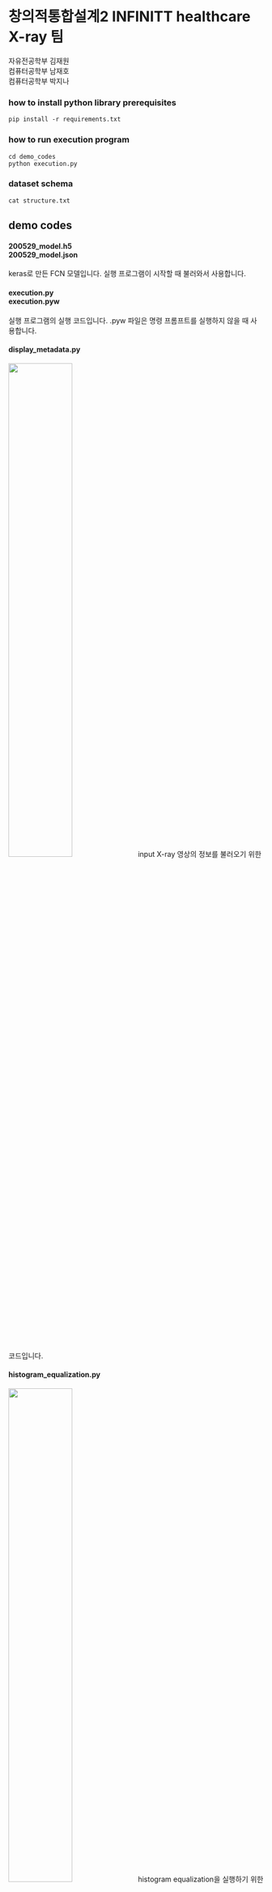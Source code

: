 # 창의적통합설계2 INFINITT healthcare X-ray 팀
자유전공학부 김재원  
컴퓨터공학부 남재호  
컴퓨터공학부 박지나  

### how to install python library prerequisites
`pip install -r requirements.txt`

### how to run execution program
`cd demo_codes`  
`python execution.py`

### dataset schema
`cat structure.txt`

## demo codes

#### 200529_model.h5 <br/> 200529_model.json
keras로 만든 FCN 모델입니다. 실행 프로그램이 시작할 때 불러와서 사용합니다.

#### execution.py <br/> execution.pyw
실행 프로그램의 실행 코드입니다. .pyw 파일은 명령 프롬프트를 실행하지 않을 때 사용합니다.

#### display_metadata.py
<img src="https://user-images.githubusercontent.com/32262002/85721116-07787400-b72c-11ea-8418-689daa454c09.png" width="50%" height="50%">
input X-ray 영상의 정보를 불러오기 위한 코드입니다.

#### histogram_equalization.py
<img src="https://user-images.githubusercontent.com/32262002/85721362-40b0e400-b72c-11ea-9397-da94a3173fee.png" width="50%" height="50%">
histogram equalization을 실행하기 위한 코드입니다.

#### brightness_contrast_control.py
<img src="https://user-images.githubusercontent.com/32262002/85722678-7efad300-b72d-11ea-954e-712672a60efd.png" width="50%" height="50%">
영상의 밝기와 대비를 조절하기 위한 코드입니다.

#### windowing.py <br/> windowing.png
<img src="https://user-images.githubusercontent.com/32262002/85722970-c1bcab00-b72d-11ea-898c-c691ae3281c3.png" width="50%" height="50%">
영상의 windowing을 조절하기 위한 코드입니다.

#### canny_edge_detection.py
<img src="https://user-images.githubusercontent.com/32262002/85723870-9e463000-b72e-11ea-8e4e-277c16d558f3.png" width="50%" height="50%">
lung에 대해 canny edge detection으로 landmark를 찾기 위한 코드입니다.

#### black_white_windowing.py
<img src="https://user-images.githubusercontent.com/32262002/85723544-4e676900-b72e-11ea-917b-9cc7e211cbeb.png" width="50%" height="50%">
lung에 대해 windowing으로 landmark와 anatomical imaging range를 찾기 위한 코드입니다.

#### fcn.py
<img src="https://user-images.githubusercontent.com/32262002/85724487-36dcb000-b72f-11ea-9224-f35138911d78.png" width="50%" height="50%">
lung에 대해 FCN 모델을 이용하여 landmark와 anatomical imaging range를 찾기 위한 코드입니다.

#### skull_super_pixel_clustering.py
<img src="https://user-images.githubusercontent.com/32262002/85724814-891dd100-b72f-11ea-9f89-916e3eab24f0.png" width="50%" height="50%">
skull에 대해 super pixel clustering으로 landmark와 anatomical imaging range를 찾기 위한 코드입니다.

#### skull.py
<img src="https://user-images.githubusercontent.com/32262002/85725290-f16cb280-b72f-11ea-9fe5-c5cc37188f0a.png" width="50%" height="50%">
skull에 대해 windowing으로 anatomical imaging range를 찾기 위한 코드입니다.

#### plt.py
결과 출력을 위한 matplotlib.pyplot 코드를 공유하는 코드입니다.

#### make_dicom.py
head X-ray가 존재하지 않아 png, jpg 파일을 사용하여 DICOM 파일을 만들기 위한 코드입니다.

## lung ##

### fcn
#### └ predict_image
lung DICOM image에 대해 predict를 해 본 결과를 저장하는 폴더입니다.

#### └ test_result
anatomical imaging range를 찾기 위해 여러가지 방법으로 테스트해 본 코드입니다.

#### └ 200420_test256.txt ~ 200529_result.txt
4월부터 현재까지 여러 모델을 만들어 본 기록이고, `200529_model.h5`와 `200529_model.json`이 최신 버전입니다. 따라서 200420 ~ 200523 result, model은 중요하게 생각하지 않아도 됩니다. 200529_model을 어떻게 만들었는지는 200529_result.txt에 나와 있습니다. 먼저 450개의 train set, 113개의 val set, 141개의 test set으로 구성되었으며, 512 * 512 size의 image로 preprocessing된 input을 사용합니다. model의 구조는 5개의 (conv - maxpooling), 1개의 dense, 5개의 (upsampling - conv)로 구성됩니다. 전체 param의 개수는 2M 정도이고, epoch 100회에 대해 dice coefficient가 95% 이상 나왔습니다.

#### ├ preprocess_256.py <br/> └ preprocess_512.py
학습을 png image로 진행하였기 때문에 DICOM file을 불러오지는 않습니다. 불러온 이미지 파일을 256 * 256 또는 512 * 512 size의 numpy array로 바꾸어 저장합니다. 최신 버전은 512 * 512 size를 적용한 `preprocess_512.py`입니다.

#### ├ train_256.py <br/> ├ train_512.py <br/> └ train_512_v2.py
preprocess_256.py, preprocess_512.py에서 저장한 numpy array를 불러와 학습을 진행합니다. 학습에 사용되었던 주요 설정은 다음과 같습니다.  
optimizer = Adam  
metrics = [dice_coef]  
epochs = 100  
batch_size = 8  
callbacks = ReduceLROnPlateau  
learning rate = 0.2  
patience = 8  
`train_512.py`가 최신 버전이며, train_256.py는 이전해 시도해보았던 코드이고, train_512_v2.py는 시도해보았으나 실패한 코드입니다.

#### ├ predict_dicom.py <br/> └ predict.py
anatomical imaging range를 잘 찾아내는지 검사하기 위해 SIIM dataset을 이용하여 테스트하는 코드입니다. DICOM 파일과 bounding box metadata를 불러와서 landmark 추출, anatomical imaging range 계산을 마친 후 정답과 결과의 차이를 저장합니다. 그 결과의 차이로 k-fold validation을 수행합니다. `predict_dicom.py`가 최신 버전입니다.

#### └ kfold.py
predict_dicom.py에서 예측한 결과를 토대로 10-fold validation을 수행합니다. 정확도는 +- 2cm 오차 안으로 들어오는 경우 정답이라고 하였고, 벗어나는 경우 오답이라고 정의한 metric입니다.

#### ├ mask_to_img.py <br/> ├ merge_leftMask_and_rightMask.py <br/> └ xray_to_img.py
dataset을 만들기 위해 image를 전처리하는 코드입니다. 크게 중요하지 않습니다.

